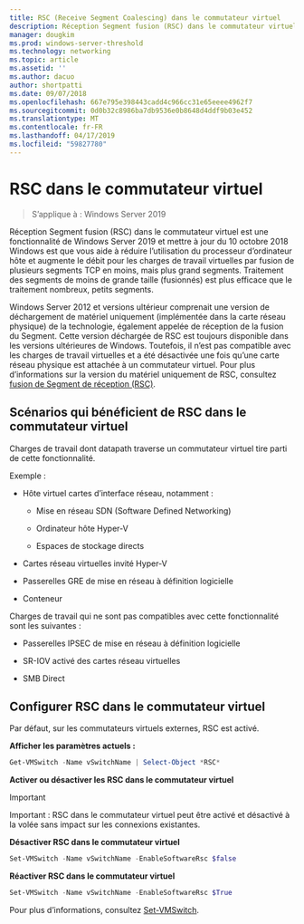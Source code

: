 ```yaml
---
title: RSC (Receive Segment Coalescing) dans le commutateur virtuel
description: Réception Segment fusion (RSC) dans le commutateur virtuel est une fonctionnalité de Windows Server 2019 et mettre à jour du 10 octobre 2018 Windows est que vous aide à réduire l’utilisation du processeur d’ordinateur hôte et augmente le débit pour les charges de travail virtuelles par fusion de plusieurs segments TCP en moins, mais plus grand segments. Traitement des segments de moins de grande taille (fusionnés) est plus efficace que le traitement nombreux, petits segments.
manager: dougkim
ms.prod: windows-server-threshold
ms.technology: networking
ms.topic: article
ms.assetid: ''
ms.author: dacuo
author: shortpatti
ms.date: 09/07/2018
ms.openlocfilehash: 667e795e398443cadd4c966cc31e65eeee4962f7
ms.sourcegitcommit: 0d0b32c8986ba7db9536e0b8648d4ddf9b03e452
ms.translationtype: MT
ms.contentlocale: fr-FR
ms.lasthandoff: 04/17/2019
ms.locfileid: "59827780"
---
```

# <a name="rsc-in-the-vswitch"></a>RSC dans le commutateur virtuel
>S’applique à : Windows Server 2019

Réception Segment fusion (RSC) dans le commutateur virtuel est une fonctionnalité de Windows Server 2019 et mettre à jour du 10 octobre 2018 Windows est que vous aide à réduire l’utilisation du processeur d’ordinateur hôte et augmente le débit pour les charges de travail virtuelles par fusion de plusieurs segments TCP en moins, mais plus grand segments. Traitement des segments de moins de grande taille (fusionnés) est plus efficace que le traitement nombreux, petits segments.

Windows Server 2012 et versions ultérieur comprenait une version de déchargement de matériel uniquement (implémentée dans la carte réseau physique) de la technologie, également appelée de réception de la fusion du Segment. Cette version déchargée de RSC est toujours disponible dans les versions ultérieures de Windows. Toutefois, il n’est pas compatible avec les charges de travail virtuelles et a été désactivée une fois qu’une carte réseau physique est attachée à un commutateur virtuel. Pour plus d’informations sur la version du matériel uniquement de RSC, consultez [fusion de Segment de réception (RSC)](https://docs.microsoft.com/previous-versions/windows/it-pro/windows-server-2012-R2-and-2012/hh997024(v=ws.11)).

## <a name="scenarios-that-benefit-from-rsc-in-the-vswitch"></a>Scénarios qui bénéficient de RSC dans le commutateur virtuel

Charges de travail dont datapath traverse un commutateur virtuel tire parti de cette fonctionnalité.

Exemple :

-   Hôte virtuel cartes d’interface réseau, notamment :

    -   Mise en réseau SDN (Software Defined Networking)

    -   Ordinateur hôte Hyper-V

    -   Espaces de stockage directs

-   Cartes réseau virtuelles invité Hyper-V

-   Passerelles GRE de mise en réseau à définition logicielle

-   Conteneur

Charges de travail qui ne sont pas compatibles avec cette fonctionnalité sont les suivantes :

-   Passerelles IPSEC de mise en réseau à définition logicielle

-   SR-IOV activé des cartes réseau virtuelles

-   SMB Direct

## <a name="configure-rsc-in-the-vswitch"></a>Configurer RSC dans le commutateur virtuel


Par défaut, sur les commutateurs virtuels externes, RSC est activé.

**Afficher les paramètres actuels :**

```PowerShell
Get-VMSwitch -Name vSwitchName | Select-Object *RSC*
```

**Activer ou désactiver les RSC dans le commutateur virtuel**


>[!IMPORTANT]
>Important : RSC dans le commutateur virtuel peut être activé et désactivé à la volée sans impact sur les connexions existantes.


**Désactiver RSC dans le commutateur virtuel**

```PowerShell
Set-VMSwitch -Name vSwitchName -EnableSoftwareRsc $false
```

**Réactiver RSC dans le commutateur virtuel**

```PowerShell
Set-VMSwitch -Name vSwitchName -EnableSoftwareRsc $True
```
Pour plus d’informations, consultez [Set-VMSwitch](https://docs.microsoft.com/powershell/module/hyper-v/set-vmswitch?view=win10-ps).
